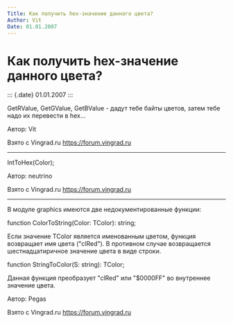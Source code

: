 ```yaml
---
Title: Как получить hex-значение данного цвета?
Author: Vit
Date: 01.01.2007
---
```



Как получить hex-значение данного цвета?
========================================

::: {.date}
01.01.2007
:::

GetRValue, GetGValue, GetBValue - дадут тебе байты цветов, затем тебе
надо их перевести в hex\...

Автор: Vit

Взято с Vingrad.ru <https://forum.vingrad.ru>

------------------------------------------------------------------------

IntToHex(Color);

Автор: neutrino

Взято с Vingrad.ru <https://forum.vingrad.ru>

------------------------------------------------------------------------

В модуле graphics имеются две недокументированные функции:

function ColorToString(Color: TColor): string;

Если значение TColor является именованным цветом, функция возвращает имя
цвета (\"clRed\"). В противном случае возвращается шестнадцатиричное
значение цвета в виде строки.

function StringToColor(S: string): TColor;

Данная функция преобразует \"clRed\" или \"\$0000FF\" во внутреннее
значение цвета.

Автор: Pegas

Взято с Vingrad.ru <https://forum.vingrad.ru>
